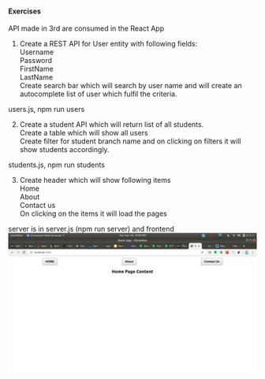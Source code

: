 #### Exercises  

API made in 3rd are consumed in the React App  

1. Create a REST API for User entity with following fields:  
Username  
Password  
FirstName  
LastName  
Create search bar which will search by user name and will create an autocomplete list of user which fulfil the criteria.

users.js, npm run users

2.  Create a student API which will return list of all students.  
Create a table which will show all users  
Create filter for student branch name and on clicking on filters it will show students accordingly.

students.js, npm run students

3.  Create header which will show following items  
Home  
About  
Contact us  
On clicking on the items it will load the pages

server is in server.js (npm run server) and frontend
![](./question3.png)


